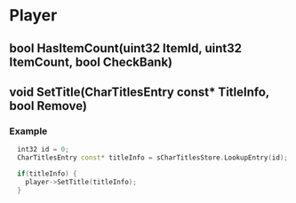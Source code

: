 # Player

## bool HasItemCount(uint32 ItemId, uint32 ItemCount, bool CheckBank)

## void SetTitle(CharTitlesEntry const* TitleInfo, bool Remove)
### Example
```c++
  int32 id = 0;
  CharTitlesEntry const* titleInfo = sCharTitlesStore.LookupEntry(id);

  if(titleInfo) {
    player->SetTitle(titleInfo);
  }
```
